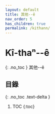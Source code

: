 ```yaml
---
layout: default
title: 其他--ê
nav_order: 5
has_children: true
permalink: /kithann/
---
```


# Kî-thaⁿ--ê
{: .no_toc }
其他--ê

## 目錄
{: .no_toc .text-delta }

1. TOC
{:toc}

<!--## Liām-koa-sian pí-kàu 唸歌仙比較


## Chú-tê: Ài-chêng Gián-kiú-îⁿ/Pó͘-si̍p-pan 主題：愛情研究院/補習班〈60mins〉


## 破天羅地網陣胡蠅蠓仔大戰歌 上本　捷發漢書部發行 1935年


## 破天羅地網陣胡蠅蠓仔大戰歌 中本　捷發漢書部發行1935年


## 破天羅地網陣胡蠅蠓仔大戰歌 下本　捷發漢書部發行1935年


## Si̍p-tiān giâm-kun 十殿閻君-->

